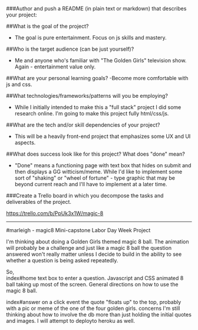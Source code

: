 ###Author and push a README (in plain text or markdown) that describes 
your project:

##What is the goal of the project?
- The goal is pure entertainment. Focus on js skills and mastery.

##Who is the target audience (can be just yourself)?
- Me and anyone who's familiar with "The Golden Girls" television show. Again - entertainment value only.

##What are your personal learning goals?
-Become more comfortable with js and css. 

##What technologies/frameworks/patterns will you be employing?
- While I initially intended to make this a "full stack" project I did some research online. I'm going to make this project fully html/css/js.

##What are the tech and/or skill dependencies of your project?
- This will be a heavily front-end project that emphasizes some UX and UI aspects. 

##What does success look like for this project? What does "done" mean?
- "Done" means a functioning page with text box that hides on submit and then displays a GG witticism/meme. While I'd like to implement some sort of "shaking" or "wheel of fortune" - type graphic that may be beyond current reach and I'll have to implement at a later time.  

###Create a Trello board in which you decompose the tasks and deliverables of the project.

https://trello.com/b/PpUk3x1W/magic-8

_______________________________________________________________________

#marleigh -  magic8
Mini-capstone Labor Day Week Project

I'm thinking about doing a Golden Girls themed magic 8 ball. 
The animation will probably be a challenge and just like a magic 8 ball the question answered won't really matter unless I decide to build in the ability to see whether a question is being asked repeatedly. 

So,  
index#home
 text box to enter a question. Javascript and CSS animated 8 ball taking up most of the screen. General directions on how to use the magic 8 ball. 

index#answer
  on a click event the quote "floats up" to the top, probably with a pic or meme of the one of the four golden girls.
concerns 
  I'm still thinking about how to involve the db more than just holding the initial quotes and images.
  I will attempt to deployto heroku as well. 
  
  
  
 
 

